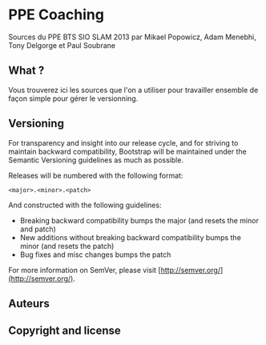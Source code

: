 # PPE Coaching

Sources du PPE BTS SIO SLAM 2013 par Mikael Popowicz, Adam Menebhi, Tony Delgorge et Paul Soubrane


## What ?

Vous trouverez ici les sources que l'on a utiliser pour travailler ensemble de façon simple pour gérer le versionning.


## Versioning

For transparency and insight into our release cycle, and for striving to maintain backward compatibility, Bootstrap will be maintained under the Semantic Versioning guidelines as much as possible.

Releases will be numbered with the following format:

`<major>.<minor>.<patch>`

And constructed with the following guidelines:

* Breaking backward compatibility bumps the major (and resets the minor and patch)
* New additions without breaking backward compatibility bumps the minor (and resets the patch)
* Bug fixes and misc changes bumps the patch

For more information on SemVer, please visit [http://semver.org/](http://semver.org/).



## Auteurs




## Copyright and license

